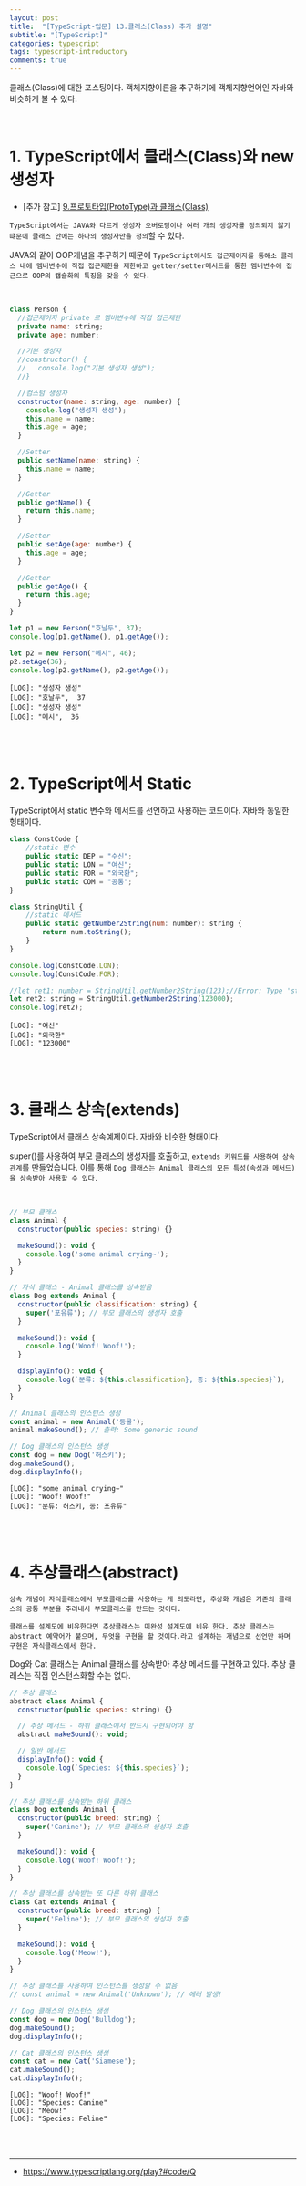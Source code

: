 ```yaml
---
layout: post
title:  "[TypeScript-입문] 13.클래스(Class) 추가 설명"
subtitle: "[TypeScript]"
categories: typescript
tags: typescript-introductory
comments: true
---
```


클래스(Class)에 대한 포스팅이다. 객체지향이론을 추구하기에 객체지향언어인 자바와 비슷하게 볼 수 있다. 

<br>


# 1. TypeScript에서 클래스(Class)와 new생성자

- [추가 참고] [9.프로토타입(ProtoType)과 클래스(Class)](https://linked2ev.github.io/typescript/2023/10/15/TypeScript-%EC%9E%85%EB%AC%B8-9.%ED%94%84%EB%A1%9C%ED%86%A0%ED%83%80%EC%9E%85(ProtoType)%EA%B3%BC-%ED%81%B4%EB%9E%98%EC%8A%A4(Class)/)

`TypeScript에서는 JAVA와 다르게 생성자 오버로딩이나 여러 개의 생성자를 정의되지 않기 떄문에 클래스 안에는 하나의 생성자만을 정의`할 수 있다.

JAVA와 같이 OOP개념을 추구하기 때문에 `TypeScript에서도 접근제어자를 통해소 클래스 내에 멤버변수에 직접 접근제한을 제한하고 getter/setter메서드를 통한 멤버변수에 접근으로 OOP의 캡슐화의 특징을 갖을 수 있다.`

<br>

 
```js
class Person {
  //접근제어자 private 로 멤버변수에 직접 접근제한
  private name: string;
  private age: number;

  //기본 생성자
  //constructor() {
  //   console.log("기본 생성자 생성");
  //}

  //컴스텀 생성자
  constructor(name: string, age: number) {
    console.log("생성자 생성");
    this.name = name;
    this.age = age;
  }

  //Setter
  public setName(name: string) {
    this.name = name;
  }

  //Getter
  public getName() {
    return this.name;
  }

  //Setter
  public setAge(age: number) {
    this.age = age;
  }

  //Getter
  public getAge() {
    return this.age;
  }
}

let p1 = new Person("호날두", 37);
console.log(p1.getName(), p1.getAge());

let p2 = new Person("메시", 46);
p2.setAge(36);
console.log(p2.getName(), p2.getAge());
```

```
[LOG]: "생성자 생성" 
[LOG]: "호날두",  37 
[LOG]: "생성자 생성" 
[LOG]: "메시",  36 
```

<br><br>


# 2. TypeScript에서 Static

TypeScript에서 static 변수와 메서드를 선언하고 사용하는 코드이다. 자바와 동일한 형태이다.

```js
class ConstCode {
    //static 변수
    public static DEP = "수신";
    public static LON = "여신";
    public static FOR = "외국환";
    public static COM = "공통";
}

class StringUtil {
    //static 메서드
    public static getNumber2String(num: number): string {
        return num.toString();
    }
}

console.log(ConstCode.LON);
console.log(ConstCode.FOR);

//let ret1: number = StringUtil.getNumber2String(123);//Error: Type 'string' is not assignable to type 'number'
let ret2: string = StringUtil.getNumber2String(123000);
console.log(ret2); 
```

```
[LOG]: "여신" 
[LOG]: "외국환" 
[LOG]: "123000" 
```

<br><br>


# 3. 클래스 상속(extends)

TypeScript에서 클래스 상속예제이다. 자바와 비슷한 형태이다.  

super()를 사용하여 부모 클래스의 생성자를 호출하고, `extends 키워드를 사용하여 상속 관계`를 만들었습니다. 이를 통해 `Dog 클래스는 Animal 클래스의 모든 특성(속성과 메서드)을 상속받아 사용할 수 있다.`

<br>

```js
// 부모 클래스
class Animal {
  constructor(public species: string) {}

  makeSound(): void {
    console.log('some animal crying~');
  }
}

// 자식 클래스 - Animal 클래스를 상속받음
class Dog extends Animal {
  constructor(public classification: string) {
    super('포유류'); // 부모 클래스의 생성자 호출
  }

  makeSound(): void {
    console.log('Woof! Woof!');
  }

  displayInfo(): void {
    console.log(`분류: ${this.classification}, 종: ${this.species}`);
  }
}

// Animal 클래스의 인스턴스 생성
const animal = new Animal('동물');
animal.makeSound(); // 출력: Some generic sound

// Dog 클래스의 인스턴스 생성
const dog = new Dog('허스키');
dog.makeSound();
dog.displayInfo();
```

```
[LOG]: "some animal crying~" 
[LOG]: "Woof! Woof!" 
[LOG]: "분류: 허스키, 종: 포유류" 
```

<br><br>


# 4. 추상클래스(abstract)

`상속 개념이 자식클래스에서 부모클래스를 사용하는 게 의도라면, 추상화 개념은 기존의 클래스의 공통 부분을 추려내서 부모클래스를 만드는 것이다.`

`클래스를 설계도에 비유한다면 추상클래스는 미완성 설계도에 비유 한다. 추상 클래스는 abstract 예약어가 붙으며, 무엇을 구현을 할 것이다.라고 설계하는 개념으로 선언만 하며 구현은 자식클래스에서 한다.`

Dog와 Cat 클래스는 Animal 클래스를 상속받아 추상 메서드를 구현하고 있다. 추상 클래스는 직접 인스턴스화할 수는 없다.

```js
// 추상 클래스
abstract class Animal {
  constructor(public species: string) {}

  // 추상 메서드 - 하위 클래스에서 반드시 구현되어야 함
  abstract makeSound(): void;

  // 일반 메서드
  displayInfo(): void {
    console.log(`Species: ${this.species}`);
  }
}

// 추상 클래스를 상속받는 하위 클래스
class Dog extends Animal {
  constructor(public breed: string) {
    super('Canine'); // 부모 클래스의 생성자 호출
  }

  makeSound(): void {
    console.log('Woof! Woof!');
  }
}

// 추상 클래스를 상속받는 또 다른 하위 클래스
class Cat extends Animal {
  constructor(public breed: string) {
    super('Feline'); // 부모 클래스의 생성자 호출
  }

  makeSound(): void {
    console.log('Meow!');
  }
}

// 추상 클래스를 사용하여 인스턴스를 생성할 수 없음
// const animal = new Animal('Unknown'); // 에러 발생!

// Dog 클래스의 인스턴스 생성
const dog = new Dog('Bulldog');
dog.makeSound();
dog.displayInfo();

// Cat 클래스의 인스턴스 생성
const cat = new Cat('Siamese');
cat.makeSound();
cat.displayInfo();
```

```
[LOG]: "Woof! Woof!" 
[LOG]: "Species: Canine" 
[LOG]: "Meow!" 
[LOG]: "Species: Feline" 
```

<br><br>


---
- https://www.typescriptlang.org/play?#code/Q